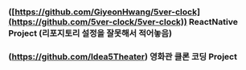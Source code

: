 ### ([https://github.com/GiyeonHwang/5ver-clock](https://github.com/5ver-clock/5ver-clock)) ReactNative Project (리포지토리 설정을 잘못해서 적어놓음)
### (https://github.com/Idea5Theater) 영화관 클론 코딩 Project
<!--
**pshhhhhhhhhh/pshhhhhhhhhh** is a ✨ _special_ ✨ repository because its `README.md` (this file) appears on your GitHub profile.

Here are some ideas to get you started:

- 🔭 I’m currently working on ...
- 🌱 I’m currently learning ...
- 👯 I’m looking to collaborate on ...
- 🤔 I’m looking for help with ...
- 💬 Ask me about ...
- 📫 How to reach me: ...
- 😄 Pronouns: ...
- ⚡ Fun fact: ...
-->

